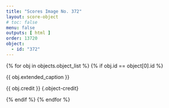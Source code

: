```yaml
---
title: "Scores Image No. 372"
layout: score-object
# toc: false
menu: false
outputs: [ html ]
order: 13720
object:
  - id: "372"
---
```


{% for obj in objects.object_list %}
{% if obj.id == object[0].id %}

{{ obj.extended_caption }}

{{ obj.credit }} {.object-credit}

{% endif %}
{% endfor %}

